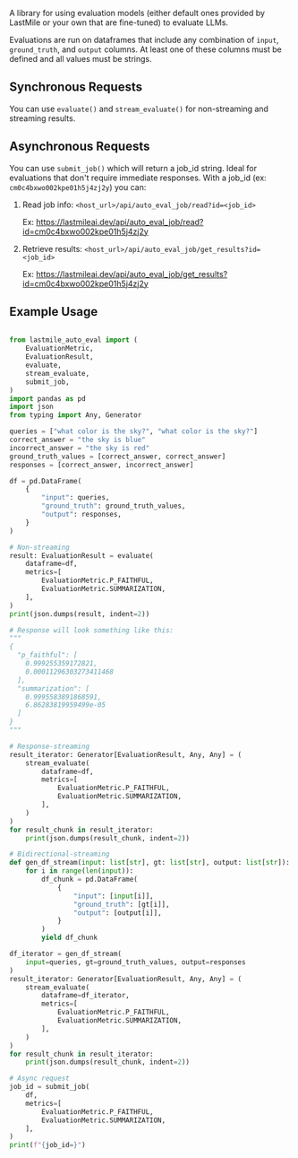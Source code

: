 A library for using evaluation models (either default ones provided by LastMile or your own that are fine-tuned) to evaluate LLMs.

Evaluations are run on dataframes that include any combination of `input`, `ground_truth`, and `output` columns. At least one of these columns must be defined and all values must be strings.

## Synchronous Requests

You can use `evaluate()` and `stream_evaluate()` for non-streaming and streaming results.

## Asynchronous Requests

You can use `submit_job()` which will return a job_id string. Ideal for evaluations that don't require immediate responses. With a job_id (ex: `cm0c4bxwo002kpe01h5j4zj2y`) you can:

1. Read job info: `<host_url>/api/auto_eval_job/read?id=<job_id>`

   Ex: https://lastmileai.dev/api/auto_eval_job/read?id=cm0c4bxwo002kpe01h5j4zj2y

2. Retrieve results: `<host_url>/api/auto_eval_job/get_results?id=<job_id>`

   Ex: https://lastmileai.dev/api/auto_eval_job/get_results?id=cm0c4bxwo002kpe01h5j4zj2y

## Example Usage

```python

from lastmile_auto_eval import (
    EvaluationMetric,
    EvaluationResult,
    evaluate,
    stream_evaluate,
    submit_job,
)
import pandas as pd
import json
from typing import Any, Generator

queries = ["what color is the sky?", "what color is the sky?"]
correct_answer = "the sky is blue"
incorrect_answer = "the sky is red"
ground_truth_values = [correct_answer, correct_answer]
responses = [correct_answer, incorrect_answer]

df = pd.DataFrame(
    {
        "input": queries,
        "ground_truth": ground_truth_values,
        "output": responses,
    }
)

# Non-streaming
result: EvaluationResult = evaluate(
    dataframe=df,
    metrics=[
        EvaluationMetric.P_FAITHFUL,
        EvaluationMetric.SUMMARIZATION,
    ],
)
print(json.dumps(result, indent=2))

# Response will look something like this:
"""
{
  "p_faithful": [
    0.999255359172821,
    0.00011296303273411468
  ],
  "summarization": [
    0.9995583891868591,
    6.86283819959499e-05
  ]
}
"""

# Response-streaming
result_iterator: Generator[EvaluationResult, Any, Any] = (
    stream_evaluate(
        dataframe=df,
        metrics=[
            EvaluationMetric.P_FAITHFUL,
            EvaluationMetric.SUMMARIZATION,
        ],
    )
)
for result_chunk in result_iterator:
    print(json.dumps(result_chunk, indent=2))

# Bidirectional-streaming
def gen_df_stream(input: list[str], gt: list[str], output: list[str]):
    for i in range(len(input)):
        df_chunk = pd.DataFrame(
            {
                "input": [input[i]],
                "ground_truth": [gt[i]],
                "output": [output[i]],
            }
        )
        yield df_chunk

df_iterator = gen_df_stream(
    input=queries, gt=ground_truth_values, output=responses
)
result_iterator: Generator[EvaluationResult, Any, Any] = (
    stream_evaluate(
        dataframe=df_iterator,
        metrics=[
            EvaluationMetric.P_FAITHFUL,
            EvaluationMetric.SUMMARIZATION,
        ],
    )
)
for result_chunk in result_iterator:
    print(json.dumps(result_chunk, indent=2))

# Async request
job_id = submit_job(
    df,
    metrics=[
        EvaluationMetric.P_FAITHFUL,
        EvaluationMetric.SUMMARIZATION,
    ],
)
print(f"{job_id=}")
```
